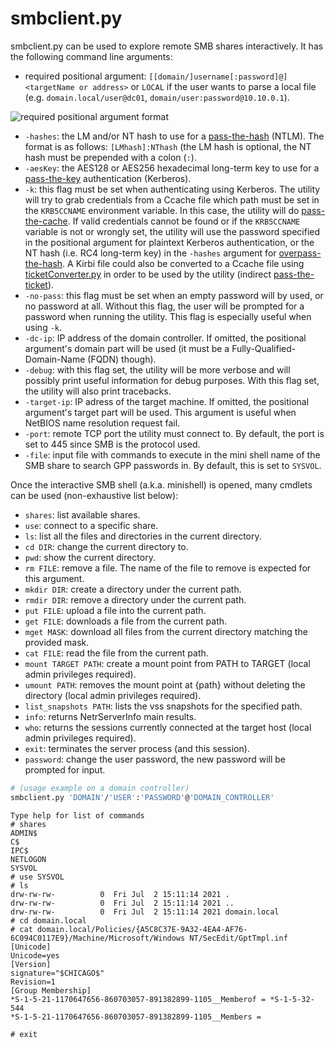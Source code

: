 # smbclient.py

smbclient.py can be used to explore remote SMB shares interactively. It has the following command line arguments:

* required positional argument: `[[domain/]username[:password]@]<targetName or address>` or `LOCAL` if the user wants to parse a local file (e.g. `domain.local/user@dc01`, `domain/user:password@10.10.0.1`).

![required positional argument format](<../../.gitbook/assets/impacket\_positional\_arg-with target.png>)

* `-hashes`: the LM and/or NT hash to use for a [pass-the-hash](https://www.thehacker.recipes/ad/movement/ntlm/pth) (NTLM). The format is as follows: `[LMhash]:NThash` (the LM hash is optional, the NT hash must be prepended with a colon (`:`).
* `-aesKey`: the AES128 or AES256 hexadecimal long-term key to use for a [pass-the-key](https://www.thehacker.recipes/ad/movement/kerberos/ptk) authentication (Kerberos).
* `-k`: this flag must be set when authenticating using Kerberos. The utility will try to grab credentials from a Ccache file which path must be set in the `KRB5CCNAME` environment variable. In this case, the utility will do [pass-the-cache](https://www.thehacker.recipes/ad/movement/kerberos/ptc). If valid credentials cannot be found or if the `KRB5CCNAME` variable is not or wrongly set, the utility will use the password specified in the positional argument for plaintext Kerberos authentication, or the NT hash (i.e. RC4 long-term key) in the `-hashes` argument for [overpass-the-hash](https://www.thehacker.recipes/ad/movement/kerberos/opth). A Kirbi file could also be converted to a Ccache file using [ticketConverter.py](ticketconverter.py.md) in order to be used by the utility (indirect [pass-the-ticket](https://www.thehacker.recipes/ad/movement/kerberos/ptt)).
* `-no-pass`: this flag must be set when an empty password will by used, or no password at all. Without this flag, the user will be prompted for a password when running the utility. This flag is especially useful when using `-k`.
* `-dc-ip`: IP address of the domain controller. If omitted, the positional argument's domain part will be used (it must be a Fully-Qualified-Domain-Name (FQDN) though).
* `-debug`: with this flag set, the utility will be more verbose and will possibly print useful information for debug purposes. With this flag set, the utility will also print tracebacks.
* `-target-ip`: IP adress of the target machine. If omitted, the positional argument's target part will be used. This argument is useful when NetBIOS name resolution request fail.
* `-port`: remote TCP port the utility must connect to. By default, the port is set to 445 since SMB is the protocol used.
* `-file`: input file with commands to execute in the mini shell name of the SMB share to search GPP passwords in. By default, this is set to `SYSVOL`.

Once the interactive SMB shell (a.k.a. minishell) is opened, many cmdlets can be used (non-exhaustive list below):
- `shares`: list available shares.
- `use`: connect to a specific share.
- `ls`: list all the files and directories in the current directory.
- `cd DIR`: change the current directory to.
- `pwd`: show the current directory.
- `rm FILE`: remove a file. The name of the file to remove is expected for this argument.
- `mkdir DIR`: create a directory under the current path.
- `rmdir DIR`: remove a directory under the current path.
- `put FILE`: upload a file into the current path.
- `get FILE`: downloads a file from the current path.
- `mget MASK`: download all files from the current directory matching the provided mask.
- `cat FILE`: read the file from the current path.
- `mount TARGET PATH`: create a mount point from PATH to TARGET (local admin privileges required).
- `umount PATH`: removes the mount point at {path} without deleting the directory (local admin privileges required).
- `list_snapshots PATH`: lists the vss snapshots for the specified path.
- `info`: returns NetrServerInfo main results.
- `who`: returns the sessions currently connected at the target host (local admin privileges required).
- `exit`: terminates the server process (and this session).
- `password`: change the user password, the new password will be prompted for input.

```bash
# (usage example on a domain controller)
smbclient.py 'DOMAIN'/'USER':'PASSWORD'@'DOMAIN_CONTROLLER'
```
```
Type help for list of commands
# shares
ADMIN$
C$
IPC$
NETLOGON
SYSVOL
# use SYSVOL
# ls
drw-rw-rw-          0  Fri Jul  2 15:11:14 2021 .
drw-rw-rw-          0  Fri Jul  2 15:11:14 2021 ..
drw-rw-rw-          0  Fri Jul  2 15:11:14 2021 domain.local
# cd domain.local
# cat domain.local/Policies/{A5C8C37E-9A32-4EA4-AF76-6C094C0117E9}/Machine/Microsoft/Windows NT/SecEdit/GptTmpl.inf
[Unicode]
Unicode=yes
[Version]
signature="$CHICAGO$"
Revision=1
[Group Membership]
*S-1-5-21-1170647656-860703057-891382899-1105__Memberof = *S-1-5-32-544
*S-1-5-21-1170647656-860703057-891382899-1105__Members =

# exit
```



